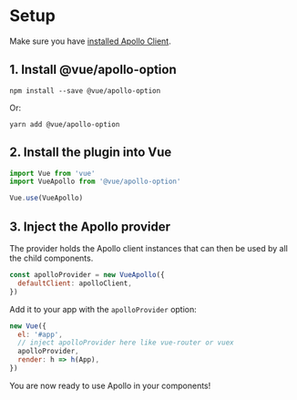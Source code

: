 # Setup

Make sure you have [installed Apollo Client](../guide/installation.md).

## 1. Install @vue/apollo-option

```
npm install --save @vue/apollo-option
```

Or:

```
yarn add @vue/apollo-option
```

## 2. Install the plugin into Vue

```js
import Vue from 'vue'
import VueApollo from '@vue/apollo-option'

Vue.use(VueApollo)
```

## 3. Inject the Apollo provider

The provider holds the Apollo client instances that can then be used by all the child components.

```js
const apolloProvider = new VueApollo({
  defaultClient: apolloClient,
})
```

Add it to your app with the `apolloProvider` option:

```js
new Vue({
  el: '#app',
  // inject apolloProvider here like vue-router or vuex
  apolloProvider,
  render: h => h(App),
})
```

You are now ready to use Apollo in your components!
